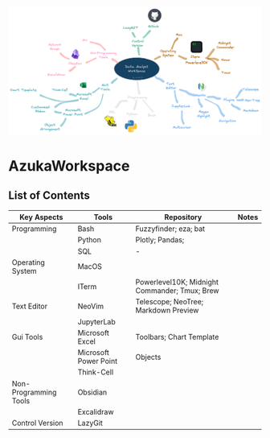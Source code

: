 ![image!](pict/readme_githup_workspace.excalidraw.png)

# AzukaWorkspace

## List of Contents

| Key Aspects           | Tools                 | Repository                                    | Notes |
|-----------------------|-----------------------|-----------------------------------------------|-------|
| Programming           | Bash                  | Fuzzyfinder; eza; bat                         |       |
|                       | Python                | Plotly; Pandas;                               |       |
|                       | SQL                   | -                                             |       |
| Operating System      | MacOS                 |                                               |       |
|                       | ITerm                 | Powerlevel10K; Midnight Commander; Tmux; Brew |       |
| Text Editor           | NeoVim                | Telescope; NeoTree; Markdown Preview          |       |
|                       | JupyterLab            |                                               |       |
| Gui Tools             | Microsoft Excel       | Toolbars; Chart Template                      |       |
|                       | Microsoft Power Point | Objects                                       |       |
|                       | Think-Cell            |                                               |       |
| Non-Programming Tools | Obsidian              |                                               |       |
|                       | Excalidraw            |                                               |       |
| Control Version       | LazyGit               |                                               |       |


